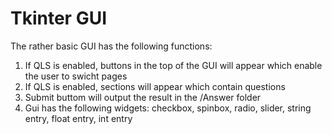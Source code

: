 # Tkinter GUI
The rather basic GUI has the following functions:
1. If QLS is enabled, buttons in the top of the GUI will appear which enable the user to swicht pages
2. If QLS is enabled, sections will appear which contain questions
3. Submit buttom will output the result in the /Answer folder
4. Gui has the following widgets: checkbox, spinbox, radio, slider, string entry, float entry, int entry
